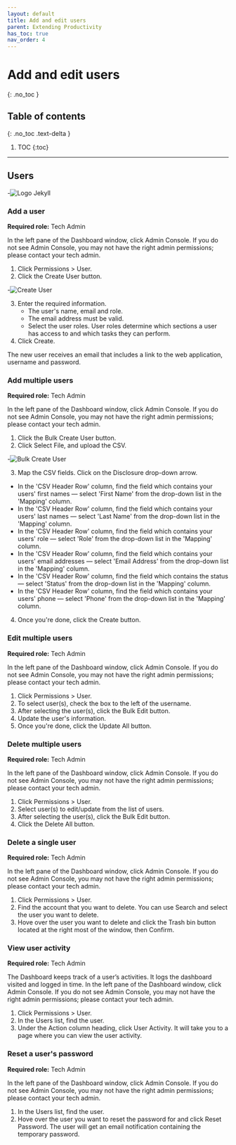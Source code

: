 ```yaml
---
layout: default
title: Add and edit users
parent: Extending Productivity
has_toc: true
nav_order: 4
---
```


# Add and edit users
{: .no_toc }

## Table of contents
{: .no_toc .text-delta }

1. TOC
{:toc}

---


## Users

-![Logo Jekyll]({{site.baseurl}}/assets/images/users.png )

### Add a user
**Required role:** Tech Admin

In the left pane of the Dashboard window, click Admin Console. If you do not see Admin Console, you may not have the right admin permissions; please contact your tech admin.
1. Click Permissions > User.
2. Click the Create User button.

-![Create User]({{site.baseurl}}/assets/images/add-a-user.png "Create User")



3. Enter the required information.
      * The user's name, email and role.
      * The email address must be valid.
      * Select the user roles. User roles determine which sections a user has access to and which tasks they can perform.
5. Click Create.

The new user receives an email that includes a link to the web application, username and password.

### Add multiple users
**Required role:** Tech Admin

In the left pane of the Dashboard window, click Admin Console. If you do not see Admin Console, you may not have the right admin permissions; please contact your tech admin.
1. Click the Bulk Create User button.
2. Click Select File, and upload the CSV.

-![Bulk Create User]({{site.baseurl}}/assets/images/add-multiple-users.png "Bulk Create User")



3. Map the CSV fields. Click on the Disclosure drop-down arrow.
  * In the 'CSV Header Row' column, find the field which contains your users' first names — select 'First Name' from the drop-down list in the 'Mapping' column.
  * In the 'CSV Header Row' column, find the field which contains your users' last names — select 'Last Name' from the drop-down list in the 'Mapping' column.
  * In the 'CSV Header Row' column, find the field which contains your users' role — select 'Role' from the drop-down list in the 'Mapping' column.
  * In the 'CSV Header Row' column, find the field which contains your users' email addresses — select 'Email Address' from the drop-down list in the 'Mapping' column.
  * In the 'CSV Header Row' column, find the field which contains the status — select 'Status' from the drop-down list in the 'Mapping' column.
  * In the 'CSV Header Row' column, find the field which contains your users' phone — select 'Phone' from the drop-down list in the 'Mapping' column.
4. Once you're done, click the Create button.

### Edit multiple users
**Required role:** Tech Admin

In the left pane of the Dashboard window, click Admin Console. If you do not see Admin Console, you may not have the right admin permissions; please contact your tech admin.
1. Click Permissions > User.
2. To select user(s), check the box to the left of the username.
3. After selecting the user(s), click the Bulk Edit button.
4. Update the user's information.
5. Once you're done, click the Update All button.

### Delete multiple users
**Required role:** Tech Admin

In the left pane of the Dashboard window, click Admin Console. If you do not see Admin Console, you may not have the right admin permissions; please contact your tech admin.
1. Click Permissions > User.
2. Select user(s) to edit/update from the list of users.
3. After selecting the user(s), click the Bulk Edit button.
4. Click the Delete All button.

### Delete a single user
**Required role:** Tech Admin

In the left pane of the Dashboard window, click Admin Console. If you do not see Admin Console, you may not have the right admin permissions; please contact your tech admin.
1. Click Permissions > User.
2. Find the account that you want to delete. You can use Search and select the user you want to delete.
3. Hove over the user you want to delete and click the Trash bin button located at the right most of the window, then Confirm.

### View user activity
**Required role:** Tech Admin

The Dashboard keeps track of a user’s activities. It logs the dashboard visited and logged in time.
In the left pane of the Dashboard window, click Admin Console. If you do not see Admin Console, you may not have the right admin permissions; please contact your tech admin.
1. Click Permissions > User.
2. In the Users list, find the user.
3. Under the Action column heading, click User Activity. It will take you to a page where you can view the user activity.

### Reset a user's password
**Required role:** Tech Admin

In the left pane of the Dashboard window, click Admin Console. If you do not see Admin Console, you may not have the right admin permissions; please contact your tech admin.
1. In the Users list, find the user.
2. Hove over the user you want to reset the password for and click Reset Password. The user will get an email notification containing the temporary password.
